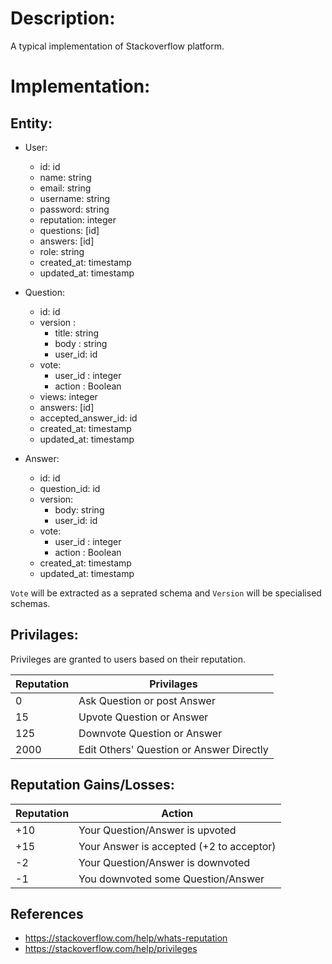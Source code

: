 # Description:

A typical implementation of Stackoverflow platform.

# Implementation:

## Entity:

- User:

    - id: id
    - name: string
    - email: string
    - username: string
    - password: string
    - reputation: integer
    - questions: [id]
    - answers: [id]
    - role: string
    - created_at: timestamp
    - updated_at: timestamp



- Question:
    - id: id
    - version :
        - title: string
        - body : string
        - user_id: id
    - vote:
        - user_id : integer
        - action : Boolean
    - views: integer
    - answers: [id]
    - accepted_answer_id: id
    - created_at: timestamp
    - updated_at: timestamp


- Answer:

    - id: id
    - question_id: id
    - version:
        - body: string
        - user_id: id
    - vote:
        - user_id : integer
        - action : Boolean
    - created_at: timestamp
    - updated_at: timestamp

`Vote` will be extracted as a seprated schema and `Version` will be specialised schemas.

## Privilages:

Privileges are granted to users based on their reputation.

| Reputation | Privilages                               |
| ---------- | ---------------------------------------- |
| 0          | Ask Question or post Answer              |
| 15         | Upvote Question or Answer                |
| 125        | Downvote Question or Answer              |
| 2000       | Edit Others' Question or Answer Directly |

## Reputation Gains/Losses:

| Reputation | Action                                   |
| ---------- | ---------------------------------------- |
| +10        | Your Question/Answer is upvoted          |
| +15        | Your Answer is accepted (+2 to acceptor) |
| -2         | Your Question/Answer is downvoted        |
| -1         | You downvoted some Question/Answer       |

## References

- https://stackoverflow.com/help/whats-reputation
- https://stackoverflow.com/help/privileges

